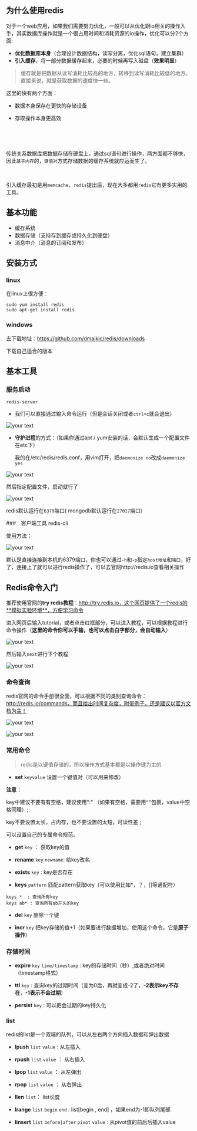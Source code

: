 

## 为什么使用redis

对于一个web应用，如果我们需要努力优化，一般可以从优化跟io相关的操作入手，其实数据库操作就是一个很占用时间和消耗资源的io操作，优化可以分2个方面:

- **优化数据库本身**（合理设计数据结构，读写分离，优化sql语句，建立集群）
- **引入缓存**，将一部分数据缓存起来，必要的时候再写入磁盘（**效果明显**）


> 缓存就是把数据从读写消耗比较高的地方，转移到读写消耗比较低的地方。直接来说，就是获取数据的速度快一些。



这里的快有两个方面：

- 数据本身保存在更快的存储设备

- 存取操作本身更高效

  ​

  <br>

传统关系数据库把数据存储在硬盘上，通过sql语句进行操作，两方面都不够快，因此`基于内存`的，`键值对`方式存储数据的缓存系统就应运而生了。

 <br> 

引入缓存最初是用`memcache`，`redis`提出后，现在大多都用`redis`它有更多实用的工具。



## 基本功能

- 缓存系统
- 数据存储（支持存到缓存或持久化到硬盘）
- 消息中介（消息的订阅和发布）



## 安装方式

### linux 

在linux上很方便：

````linux
sudo yum install redis
sudo apt-get install redis
````

### windows 

去下载地址：https://github.com/dmajkic/redis/downloads

下载自己适合的版本

##  基本工具

### 服务启动

```redis-server
redis-server
```

- 我们可以直接通过输入命令运行（但是会话关闭或者`ctrl+c`就会退出）

![your text](http://o7bk1ffzo.bkt.clouddn.com/1477983680515)

- **守护进程**的方式：（如果你通过apt / yum安装的话，会默认生成一个配置文件在etc下）

  我的在/etc/redis/redis.conf，用vim打开，把`daemonize no`改成`daemonize yes`

![your text](http://o7bk1ffzo.bkt.clouddn.com/1477984046843)

  然后指定配置文件，启动就行了

![your text](http://o7bk1ffzo.bkt.clouddn.com/1477984154706)

redis默认运行在`6379`端口( mongodb默认运行在`27017`端口）



###　客户端工具 redis-cli

使用方法：

![your text](http://o7bk1ffzo.bkt.clouddn.com/1477984275150)



默认是直接连接到本机的6379端口，你也可以通过`-h`和`-p`指定`host地址`和`端口`，好了，连接上了就可以进行redis操作了，可以去官网http://redis.io查看相关操作





## Redis命令入门

推荐使用官网的**try redis教程**：http://try.redis.io，这个网页提供了一个redis的**模拟实验环境**，方便学习命令



进入网页后输入tutorial，或者点击红框部分，可以进入教程，可以根据教程进行命令操作（**这里的命令你可以手输，也可以点击白字部分，会自动输入**）

![your text](http://o7bk1ffzo.bkt.clouddn.com/1477984632736)



然后输入`next`进行下个教程



![your text](http://o7bk1ffzo.bkt.clouddn.com/1477984724826)



### 命令查询

redis官网的命令手册很全面，可以根据不同的类别查询命令：http://redis.io/commands，而且给出时间复杂度，附带例子，还是建议以官方文档为主！

![your text](http://o7bk1ffzo.bkt.clouddn.com/1477986481049)



![your text](http://o7bk1ffzo.bkt.clouddn.com/1477986598374)

### 常用命令

> redis是以键值存储的，所以操作方式基本都是以操作键为主的

- **set** `keyvalue`  设置一个键值对（可以用来修改）

**注意：**

key中建议不要有有空格，建议使用":" （如果有空格，需要用`“”`包裹，value中空格同理）;

key不要设置太长，占内存，也不要设置的太短，可读性差 ; 

可以设置自己的专属命令规范。



- **get** `key`  ： 获取key的值



- **rename** `key` `newname`:  给key改名



- **exists** `key` : key是否存在



- **keys** `pattern`  匹配pattern获取key（可以使用比如*，？，[]等通配符）

```
keys *  : 查询所有key
keys ab* : 查询所有ab开头的key
```

- **del** `key` 删除一个键



- **incr** `key` 把key存储的值+1（如果要进行数据增加，使用这个命令，它是**原子操作**）



### 存储时间

- **expire** `key` `time/timestamp`  : key的存储时间（秒）,或者绝对时间（timestamp格式）


- **ttl**  `key` : 查询key的过期时间（变为0后，再就变成-2了，**-2表示key不存在**，**-1表示不会过期**）


- **persist** `key` : 可以把会过期的key持久化





### list

redis的list是一个双端的队列，可以从左右两个方向插入数据和弹出数据

- **lpush** `list` `value`  : 从左插入
- **rpush** `list` `value`  ： 从右插入
- **lpop** `list` `value`  ： 从左弹出
- **rpop** `list` `value`  ： 从右弹出


- **llen** `list`： list长度
- **lrange** `list` `begin` `end`  : list[begin , end]  ，如果end为-1即队列尾部
- **linsert** `list` `before|after` `pivot` `value` : 从pivot值的前后后插入value